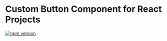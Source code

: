 # Custom Button Component for React Projects

[![npm version](https://img.shields.io/npm/v/@achristens/storybook_component.svg?style=flat)](https://www.npmjs.com/package/@achristens/storybook_component)
